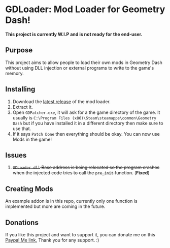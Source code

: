 # GDLoader: Mod Loader for Geometry Dash!

**This project is currently W.I.P and is not ready for the end-user.**

## Purpose
This project aims to allow people to load their own mods in Geometry Dash without using DLL injection or external programs to write to the game's memory.

## Installing
1. Download the [latest release](https://github.com/Bonkeyzz/GDLoader/releases) of the mod loader.
2. Extract it.
3. Open `GDPatcher.exe`, it will ask for a the game directory of the game. It usually is `C:\Program Files (x86)\Steam\steamapps\common\Geometry Dash` but if you have installed it in a different directory then make sure to use that.
4. If it says `Patch Done` then everything should be okay. You can now use Mods in the game!

## Issues
1. ~~`GDLoader.dll` Base address is being relocated so the program crashes when the injected code tries to call the `pre_init` function.~~ (**Fixed**)

## Creating Mods
An example addon is in this repo, currently only one function is implemented but more are coming in the future.

## Donations
If you like this project and want to support it, you can donate me on this [Paypal.Me link.](https://www.paypal.com/paypalme/bonkeyzz) Thank you for any support. :)
